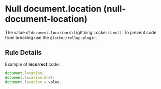 # Null document.location (null-document-location)

The value of `document.location` in Lightning Locker is `null`. To prevent
code from breaking use the `@locker/rollup-plugin`.

## Rule Details

Example of **incorrect** code:

<!-- eslint-disable no-undef, no-unused-expressions -->
```js
document.location;
document.location.href;
document.location = value;
```
